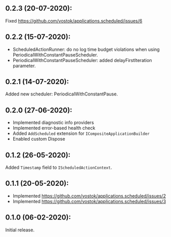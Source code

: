 ## 0.2.3 (20-07-2020):

Fixed https://github.com/vostok/applications.scheduled/issues/6

## 0.2.2 (15-07-2020):

- ScheduledActionRunner: do no log time budget violations when using PeriodicalWithConstantPauseScheduler.
- PeriodicalWithConstantPauseScheduler: added delayFirstIteration parameter.

## 0.2.1 (14-07-2020):

Added new scheduler: PeriodicalWithConstantPause.

## 0.2.0 (27-06-2020):

- Implemented diagnostic info providers
- Implemented error-based health check
- Added `AddScheduled` extension for `ICompositeApplicationBuilder`
- Enabled custom Dispose

## 0.1.2 (26-05-2020):

Added `Timestamp` field to `IScheduledActionContext`.

## 0.1.1 (20-05-2020):

- Implemented https://github.com/vostok/applications.scheduled/issues/2
- Implemented https://github.com/vostok/applications.scheduled/issues/3

## 0.1.0 (06-02-2020):

Initial release.